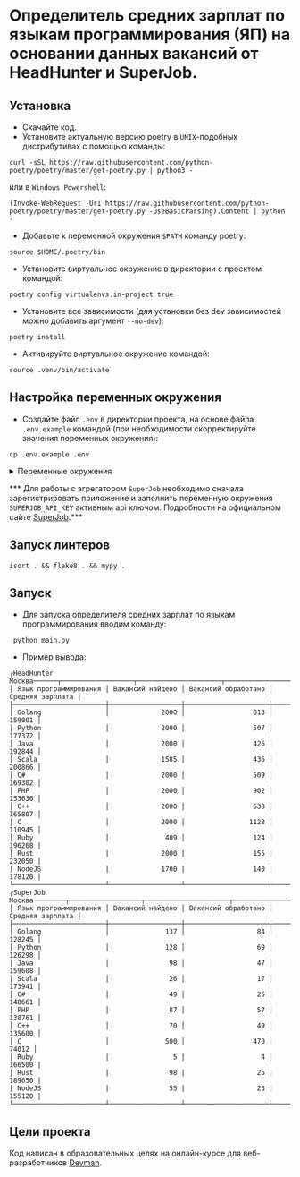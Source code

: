# Определитель средних зарплат по языкам программирования (ЯП) на основании данных вакансий от HeadHunter и SuperJob.

## Установка

- Скачайте код.
- Установите актуальную версию poetry в `UNIX`-подобных дистрибутивах с помощью команды:
```
curl -sSL https://raw.githubusercontent.com/python-poetry/poetry/master/get-poetry.py | python3 -
```
или в `Windows Powershell`:
```
(Invoke-WebRequest -Uri https://raw.githubusercontent.com/python-poetry/poetry/master/get-poetry.py -UseBasicParsing).Content | python -
```
- Добавьте к переменной окружения `$PATH` команду poetry:
```
source $HOME/.poetry/bin
```
- Установите виртуальное окружение в директории с проектом командой:
```
poetry config virtualenvs.in-project true
```
- Установите все зависимости (для установки без dev зависимостей можно добавить аргумент `--no-dev`):
```
poetry install
```
- Активируйте виртуальное окружение командой: 
```
source .venv/bin/activate
```

## Настройка переменных окружения

- Cоздайте файл `.env` в директории проекта, на основе файла `.env.example` командой 
(при необходимости скорректируйте значения переменных окружения):
```
cp .env.example .env
```
<details>
  <summary>Переменные окружения</summary>
  <pre>
    SUPERJOB_API_KEY=
    PROGRAMING_LANGUAGES=Python,Golang,NodeJS,Java,Rust,C,C++,C#,PHP,Ruby,Scala
    TIMEOUT=10
    RETRY_COUNT=5
    STATUS_FORCE_LIST=429,500,502,503,504
    ALLOWED_METHODS=HEAD,GET,OPTIONS
  </pre>
</details>

*** Для работы c агрегатором `SuperJob` необходимо сначала зарегистрировать приложение и заполнить переменную окружения `SUPERJOB_API_KEY` активным api ключом. Подробности на официальном сайте [SuperJob](https://api.superjob.ru/).***

## Запуск линтеров

```
isort . && flake8 . && mypy .
```
## Запуск 
- Для запуска определителя средних зарплат по языкам программирования вводим команду:
```
 python main.py
```
- Пример вывода:
```
┌HeadHunter Москва──────┬──────────────────┬─────────────────────┬──────────────────┐
│ Язык программирования │ Вакансий найдено │ Вакансий обработано │ Средняя зарплата │
├───────────────────────┼──────────────────┼─────────────────────┼──────────────────┤
│ Golang                │             2000 │                 813 │           159001 │
│ Python                │             2000 │                 507 │           177372 │
│ Java                  │             2000 │                 426 │           192844 │
│ Scala                 │             1585 │                 436 │           200866 │
│ C#                    │             2000 │                 509 │           169302 │
│ PHP                   │             2000 │                 902 │           153636 │
│ C++                   │             2000 │                 538 │           165807 │
│ C                     │             2000 │                1128 │           110945 │
│ Ruby                  │              409 │                 124 │           196268 |
│ Rust                  |             2000 |                 155 |           232050 |
| NodeJS                |             1700 |                 140 |           178120 |
└───────────────────────┴──────────────────┴─────────────────────┴──────────────────┘
┌SuperJob Москва────────┬──────────────────┬─────────────────────┬──────────────────┐
│ Язык программирования │ Вакансий найдено │ Вакансий обработано │ Средняя зарплата │
├───────────────────────┼──────────────────┼─────────────────────┼──────────────────┤
│ Golang                │              137 │                  84 │           128245 │
│ Python                │              128 │                  69 │           126298 │
│ Java                  │               98 │                  47 │           159608 │
│ Scala                 │               26 │                  17 │           173941 │
│ C#                    │               49 │                  25 │           148661 │
│ PHP                   │               87 │                  57 │           138761 │
│ C++                   │               70 │                  49 │           135600 │
│ C                     │              500 │                 470 │            74012 │
│ Ruby                  │                5 │                   4 │           166500 |
│ Rust                  |               98 |                  25 |           189050 |
| NodeJS                |               55 |                  23 |           155120 |
└───────────────────────┴──────────────────┴─────────────────────┴──────────────────┘
```
## Цели проекта
Код написан в образовательных целях на онлайн-курсе для веб-разработчиков [Devman](https://dvmn.org).
